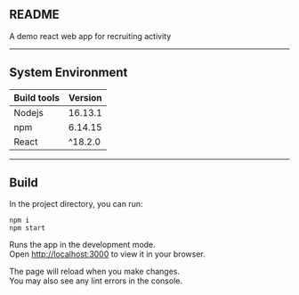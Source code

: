 ## README
A demo react web app for recruiting activity  

---

## System Environment
| Build tools      | Version |
| ----------- | ----------- |
| Nodejs      | 16.13.1       |
| npm   | 6.14.15        |
| React | ^18.2.0 |

---

## Build

In the project directory, you can run:

`npm i`  
`npm start`

Runs the app in the development mode.\
Open [http://localhost:3000](http://localhost:3000) to view it in your browser.

The page will reload when you make changes.\
You may also see any lint errors in the console.

